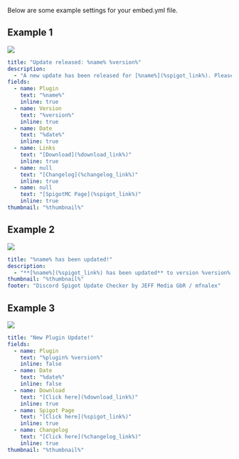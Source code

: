 Below are some example settings for your embed.yml file.

## Example 1
![](https://static.jeff-media.com/img/discord-spigot-update-bot/embed1.png)

```yaml
title: "Update released: %name% %version%"
description:
  - "A new update has been released for [%name%](%spigot_link%). Please update soon."
fields:
  - name: Plugin
    text: "%name%"
    inline: true
  - name: Version
    text: "%version%"
    inline: true
  - name: Date
    text: "%date%"
    inline: true
  - name: Links
    text: "[Download](%download_link%)"
    inline: true
  - name: null
    text: "[Changelog](%changelog_link%)"
    inline: true
  - name: null
    text: "[SpigotMC Page](%spigot_link%)"
    inline: true
thumbnail: "%thumbnail%"
```

## Example 2
![](https://static.jeff-media.com/img/discord-spigot-update-bot/embed2.png)

```yaml
title: "%name% has been updated!"
description:
  - "**[%name%](%spigot_link%) has been updated** to version %version%. [Download it now](%download_link%) or [read the changelog](%changelog_link%)."
thumbnail: "%thumbnail%"
footer: "Discord Spigot Update Checker by JEFF Media GbR / mfnalex"
```

## Example 3
![](https://static.jeff-media.com/img/discord-spigot-update-bot/embed3.png)

```yaml
title: "New Plugin Update!"
fields:
  - name: Plugin
    text: "%plugin% %version%"
    inline: false
  - name: Date
    text: "%date%"
    inline: false
  - name: Download
    text: "[Click here](%download_link%)"
    inline: true
  - name: Spigot Page
    text: "[Click here](%spigot_link%)"
    inline: true
  - name: Changelog
    text: "[Click here](%changelog_link%)"
    inline: true
thumbnail: "%thumbnail%"
```